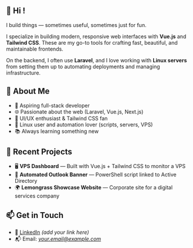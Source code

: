 ## 👋 Hi !

I build things — sometimes useful, sometimes just for fun.

I specialize in building modern, responsive web interfaces with **Vue.js** and **Tailwind CSS**. These are my go-to tools for crafting fast, beautiful, and maintainable frontends.

On the backend, I often use **Laravel**, and I love working with **Linux servers** from setting them up to automating deployments and managing infrastructure.

## 🚀 About Me

- 🔧 Aspiring full-stack developer  
- 🌐 Passionate about the web (Laravel, Vue.js, Next.js)  
- 🎨 UI/UX enthusiast & Tailwind CSS fan  
- 🐧 Linux user and automation lover (scripts, servers, VPS)  
- 📚 Always learning something new

## 🔭 Recent Projects

- 🖥️ **VPS Dashboard** — Built with Vue.js + Tailwind CSS to monitor a VPS  
- 💼 **Automated Outlook Banner** — PowerShell script linked to Active Directory  
- 🌍 **Lemongrass Showcase Website** — Corporate site for a digital services company

## 📫 Get in Touch

- 💼 [LinkedIn](https://www.linkedin.com/) *(add your link here)*  
- 📬 Email: *your.email@example.com*
